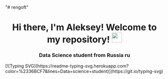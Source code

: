 "# rengoft" 
<h1 align="center">Hi there, I'm Aleksey! Welcome to my repository!
<img src="https://github.com/blackcater/blackcater/raw/main/images/Hi.gif" height="32"/></h1>
<h3 align="center">Data Science student from Russia ru</h3>
[![Typing SVG](https://readme-typing-svg.herokuapp.com?color=%2336BCF7&lines=Data+science+student)](https://git.io/typing-svg)
